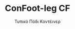 ---
title: "ConFoot-leg CF"
subtitle: "Τυπικό Πόδι Κοντέινερ"
mainImage: "/images/products/confoot-leg-cf-main.jpg"
gallery:
  - "/images/products/confoot-leg-cf-1.jpg"
  - "/images/products/confoot-leg-cf-2.jpg"
  - "/images/products/confoot-leg-cf-3.jpg"
shortDescription: "Το ConFoot-leg CF είναι το τυπικό μοντέλο ποδιού για κοντέινερ που μειώνει το χρόνο μετακίνησης και εκφόρτωσης των κοντέινερ, επιτρέποντάς σας να αφήνετε τα κοντέινερ σε αναμονή εκφόρτωσης, ώστε οι οδηγοί να μην χρειάζεται να περιμένουν."
technicalDescription: "Το μοντέλο CF επιτρέπει τη χρήση των κοντέινερ ως επιπλέον χώρο αποθήκευσης, ενώ παραμένουν έτοιμα για μετακίνηση οποιαδήποτε στιγμή - απλά οδηγήστε το τρέιλερ κάτω από το κοντέινερ και συνεχίστε το ταξίδι."
videoID: "C2KwnEb-npU"
specifications:
  - name: "Βάρος"
    value: "24 kg ανά πόδι"
  - name: "Αντοχή Φορτίου"
    value: "34 τόνους"
  - name: "Εύρος Ρύθμισης"
    value: "1,043 mm έως 1,448 mm"
  - name: "Υλικό"
    value: "Ατσάλι υψηλής ποιότητας"
price: "3.500 EUR"
priceVAT: "4.235 EUR"
pricingNotes: "Διατίθενται εκπτώσεις για μεγάλες ποσότητες. Επικοινωνήστε μαζί μας για λεπτομέρειες."
buyLink: "/contact"
howToUse: |
  1. Τοποθετήστε το πόδι CF στη βάση γωνίας του κοντέινερ
  2. Ενεργοποιήστε τον μηχανισμό κλειδώματος
  3. Ρυθμίστε το ύψος, αν χρειαστεί, εντός του εύρους 1,043 mm έως 1,448 mm
  4. Επαναλάβετε για όλες τις απαιτούμενες γωνίες
  5. Κατεβάστε το τρέιλερ και οδηγήστε μακριά, αφήνοντας το κοντέινερ στα πόδια
benefits:
  - title: "Εξοικονόμηση Χρόνου"
    description: "Μειώνει το χρόνο μετακίνησης και εκφόρτωσης των κοντέινερ, καθώς μπορούν να παραμείνουν σε αναμονή εκφόρτωσης"
  - title: "Αποδοτικότητα Οδηγού"
    description: "Οι οδηγοί δεν χρειάζεται να περιμένουν κατά την εκφόρτωση, απελευθερώνοντάς τους για άλλες εργασίες"
  - title: "Επιπλέον Χώρος Αποθήκευσης"
    description: "Τα κοντέινερ μπορούν να χρησιμοποιηθούν ως επιπλέον χώροι αποθήκευσης όταν δεν βρίσκονται σε μεταφορά"
  - title: "Άμεση Μετακινησιμότητα"
    description: "Τα κοντέινερ είναι πάντα έτοιμα για μετακίνηση - απλά οδηγήστε το τρέιλερ κάτω από το κοντέινερ για να συνεχίσετε το ταξίδι"
  - title: "Πολυμορφικές Εφαρμογές"
    description: "Κατάλληλο για γενική χρήση, αποθήκευση, δεξαμενοκίνητα κοντέινερ και διάφορες βιομηχανίες"
  - title: "Βελτιστοποίηση Κόστους"
    description: "Βελτιστοποιεί τα κόστη και το χρόνο μέσα από την απλοποίηση των διαδικασιών μεταφοράς και αποθήκευσης"
articleContent: |
  ## Τι είναι το ConFoot-leg CF?

  Το ConFoot-leg CF είναι το τυπικό μοντέλο ποδιού για κοντέινερ, σχεδιασμένο για την απλοποίηση των λειτουργιών μεταφοράς, αποθήκευσης και logistics. Αυτή η ευέλικτη λύση μειώνει το χρόνο που απαιτείται για τη μετακίνηση και εκφόρτωση των κοντέινερ, επιτρέποντας να παραμένουν σε αναμονή εκφόρτωσης, ώστε οι οδηγοί να μην χρειάζεται να περιμένουν. Το μοντέλο CF μετατρέπει τα κοντέινερ σε ευέλικτες μονάδες αποθήκευσης που παραμένουν έτοιμες για μεταφορά όποτε χρειαστεί.

  ## Βασικά Πλεονεκτήματα για τις Μεταφορές και το Logistics

  Το ConFoot-leg CF προσφέρει σημαντικά επιχειρησιακά οφέλη για τις εταιρείες που ασχολούνται με τις μεταφορές και το logistics. Επιτρέποντας στα κοντέινερ να παραμείνουν πάνω στα πόδια κατά την αναμονή εκφόρτωσης, μπορείτε να βελτιστοποιήσετε τον χρόνο των οδηγών και την αξιοποίηση του στόλου. Οι οδηγοί μπορούν να αφήνουν τα κοντέινερ και να προχωρούν αμέσως στο επόμενο καθήκον, εξαλείφοντας τις δαπανηρές περιόδους αναμονής κατά τη φόρτωση και εκφόρτωση.

  Επιπλέον, τα κοντέινερ που είναι εξοπλισμένα με CF πόδια μπορούν να χρησιμεύσουν ως πολύτιμος επιπλέον χώρος αποθήκευσης όταν δεν βρίσκονται σε μεταφορά. Παραμένουν έτοιμα για μετακίνηση ανά πάσα στιγμή – απλά οδηγήστε ένα τρέιλερ κάτω από το κοντέινερ και συνεχίστε το ταξίδι. Αυτή η ευελιξία καθιστά το CF την ιδανική λύση για επιχειρήσεις που επιθυμούν να βελτιώσουν την αποδοτικότητα του logistics και τη χωρητικότητα αποθήκευσης.

  ## Πώς Λειτουργεί

  Το ConFoot-leg CF προσκολλάται με ασφάλεια στις βάσεις γωνίας του κοντέινερ, παρέχοντας σταθερή στήριξη ενώ το κοντέινερ βρίσκεται σε θέση για φόρτωση, εκφόρτωση ή αποθήκευση. Τα πόδια διαθέτουν εύρος ρύθμισης από 1,043 mm έως 1,448 mm, επιτρέποντας ευέλικτη τοποθέτηση σε διάφορα λειτουργικά περιβάλλοντα. Κάθε πόδι ζυγίζει 24 κιλά, διευκολύνοντας τη διαχείριση από τους χειριστές, ενώ το σύστημα παρέχει εντυπωσιακή αντοχή φορτίου 34 τόνων.

  Η διαδικασία εγκατάστασης είναι απλή:
  1. Τοποθετήστε τα πόδια CF στις βάσεις γωνίας του κοντέινερ
  2. Ενεργοποιήστε τον μηχανισμό κλειδώματος για να ασφαλίσετε τα πόδια
  3. Ρυθμίστε το ύψος σύμφωνα με τις ανάγκες σας
  4. Κατεβάστε το τρέιλερ και οδηγήστε μακριά, αφήνοντας το κοντέινερ με ασφάλεια πάνω στα πόδια

  Όταν έρθει η ώρα να μετακινήσετε το κοντέινερ, απλά οδηγήστε το τρέιλερ πίσω κάτω από αυτό, ασφαλίστε το κοντέινερ στο τρέιλερ, αφαιρέστε τα πόδια και συνεχίστε το ταξίδι.

  ## Εφαρμογές του ConFoot-leg CF

  ### Μεταφορικές Εταιρείες
  Οι μεταφορικές εταιρείες αποκομίζουν σημαντικά οφέλη από την ικανότητα του CF να βελτιστοποιεί την αξιοποίηση του στόλου. Οι οδηγοί μπορούν να αφήνουν τα κοντέινερ στις τοποθεσίες πελατών και να προχωρούν άμεσα στο επόμενο καθήκον, αντί να περιμένουν για τις διαδικασίες φόρτωσης και εκφόρτωσης. Αυτή η αποδοτικότητα μπορεί να αυξήσει σημαντικά την παραγωγική δυναμικότητα των υφιστάμενων στόλων τρέιλερ και να μειώσει τα λειτουργικά κόστη.

  ### Αποθήκες και Διανομή
  Σε εφαρμογές αποθήκευσης και διανομής, το CF προσφέρει πολύτιμη ευελιξία στη διαχείριση των ροών των κοντέινερ. Τα κοντέινερ μπορούν να τοποθετούνται σε προσωρινές περιοχές αποθήκευσης πάνω σε πόδια, δημιουργώντας επιπλέον χωρητικότητα κατά τις περιόδους αιχμής. Αυτή η προσέγγιση μειώνει τη συμφόρηση στους αποβάθρες φόρτωσης και επιτρέπει καλύτερο προγραμματισμό των διαδικασιών φόρτωσης και εκφόρτωσης.

  ### Βιομηχανικές Εγκαταστάσεις
  Οι βιομηχανικές εγκαταστάσεις μπορούν να αξιοποιήσουν τα κοντέινερ εξοπλισμένα με CF ως ευέλικτο επιπλέον χώρο αποθήκευσης για πρώτες ύλες ή τελικά προϊόντα. Με το να τοποθετούνται τα κοντέινερ κοντά στις παραγωγικές μονάδες, οι πρώτες ύλες μπορούν να προσπελαστούν εύκολα όταν χρειάζεται, μειώνοντας τα κόστη διαχείρισης και βελτιώνοντας την παραγωγική αποδοτικότητα.

  ### Λιανικές Εμπορικές Επιχειρήσεις
  Οι λιανικές επιχειρήσεις μπορούν να χρησιμοποιήσουν τα πόδια CF για εποχιακές λύσεις αποθήκευσης, τοποθετώντας τα κοντέινερ σε στρατηγικές τοποθεσίες για τη διαχείριση αποθεμάτων κατά τις περιόδους αιχμής. Αυτή η προσέγγιση παρέχει οικονομικά αποδοτική επιπλέον χωρητικότητα χωρίς την ανάγκη μόνιμης επέκτασης των εγκαταστάσεων.

  ## Τεχνικές Προδιαγραφές

  - Αντοχή Φορτίου: 34 τόνους
  - Βάρος: 24 kg ανά πόδι
  - Εύρος Ρύθμισης: 1,043 mm έως 1,448 mm
  - Υλικό: Ατσάλι υψηλής ποιότητας με ανθεκτική επίστρωση
  - Συμβατότητα: Τυπικές βάσεις γωνίας για κοντέινερ

  Το ConFoot-leg CF αντιπροσωπεύει μια πρακτική λύση για την απλοποίηση των λειτουργιών μεταφοράς και αποθήκευσης, προσφέροντας στις επιχειρήσεις έναν τρόπο βελτιστοποίησης των εξόδων και του χρόνου. Επιτρέποντας στα κοντέινερ να παραμένουν σε αναμονή εκφόρτωσης και να χρησιμοποιούνται ως επιπλέον χώροι αποθήκευσης, το CF βοηθά στη επίτευξη υψηλότερης αποδοτικότητας και ευελιξίας στη διαχείριση τους.
---